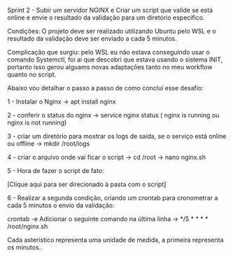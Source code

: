 Sprint 2 - Subir um servidor NGINX e Criar um script que valide se está online e envie o resultado da validação para um diretório específico.

Condições: O projeto deve ser realizado utilizando Ubuntu pelo WSL e o resultado da validação deve ser enviado a cada 5 minutos.

Complicação que surgiu: pelo WSL eu não estava conseguindo usar o comando Systemctl, foi ai que descobri que estava usando o sistema INIT, portanto isso gerou alguams novas adaptações tanto no meu workflow quanto no script.

Abaixo vou detalhar o passo a passo de como concluí esse desafio:

1 - Instalar o Nginx → apt install nginx

2 - conferir o status do nginx → service nginx status ( nginx is running ou nginx is not running)

3 - criar um diretório para mostrar os logs de saída, se o serviço está online ou offline → mkdir /root/logs

4 - criar o arquivo onde vai ficar o script → cd /root → nano nginx.sh

5 - Hora de fazer o script de fato:

[Clique aqui para ser direcionado à pasta com o script]

6 - Realizar a segunda condição, criando um crontab para cronometrar a cada 5 minutos o envio da validação:

crontab -e 
Adicionar o seguinte comando na última linha -> */5 * * * * /root/nginx.sh

Cada asterístico representa uma unidade de medida, a primeira representa os minutos..

